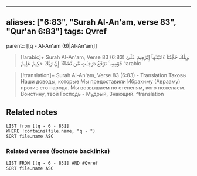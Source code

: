 
---
aliases: ["6:83", "Surah Al-An'am, verse 83", "Qur'an 6:83"]
tags: Qvref
---

parent:: [[q - Al-An'am (6)|Al-An'am]]

> [!arabic]+ Surah Al-An'am, Verse 83 (6:83)
> <span class="quran-arabic">وَتِلْكَ حُجَّتُنَآ ءَاتَيْنَـٰهَآ إِبْرَٰهِيمَ عَلَىٰ قَوْمِهِۦ ۚ نَرْفَعُ دَرَجَـٰتٍ مَّن نَّشَآءُ ۗ إِنَّ رَبَّكَ حَكِيمٌ عَلِيمٌ</span>
^arabic

> [!translation]+ Surah Al-An'am, Verse 83 (6:83) - Translation
> Таковы Наши доводы, которые Мы предоставили Ибрахиму (Аврааму) против его народа. Мы возвышаем по степеням, кого пожелаем. Воистину, твой Господь - Мудрый, Знающий.
^translation



## Related notes
```dataview
LIST from [[q - 6 - 83]]
WHERE !contains(file.name, "q - ")
SORT file.name ASC
```

### Related verses (footnote backlinks)
```dataview
LIST FROM [[q - 6 - 83]] AND #Qvref
SORT file.name ASC
```

